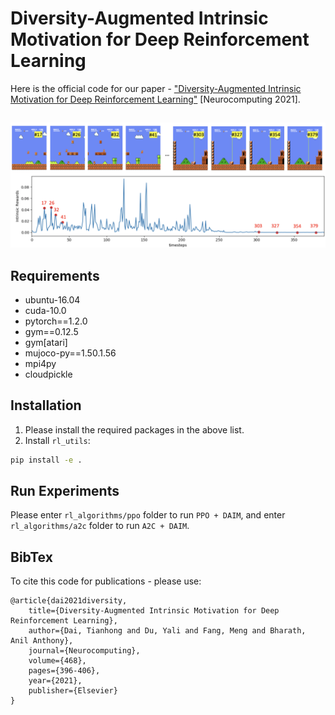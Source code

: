 # Diversity-Augmented Intrinsic Motivation for Deep Reinforcement Learning
Here is the official code for our paper - ["Diversity-Augmented Intrinsic Motivation for Deep Reinforcement Learning"](https://www.sciencedirect.com/science/article/pii/S0925231221015265?via%3Dihub) [Neurocomputing 2021].
## 
![illustrations](figures/illustration.png)
## Requirements
- ubuntu-16.04
- cuda-10.0
- pytorch==1.2.0
- gym==0.12.5
- gym[atari]
- mujoco-py==1.50.1.56
- mpi4py
- cloudpickle

## Installation
1. Please install the required packages in the above list.  
2. Install `rl_utils`:
```bash
pip install -e .
```
## Run Experiments
Please enter `rl_algorithms/ppo` folder to run `PPO + DAIM`, and enter `rl_algorithms/a2c` folder to run `A2C + DAIM`.

## BibTex
To cite this code for publications - please use:
```
@article{dai2021diversity,
    title={Diversity-Augmented Intrinsic Motivation for Deep Reinforcement Learning},
    author={Dai, Tianhong and Du, Yali and Fang, Meng and Bharath, Anil Anthony},
    journal={Neurocomputing},
    volume={468},
    pages={396-406},
    year={2021},
    publisher={Elsevier}
}
```